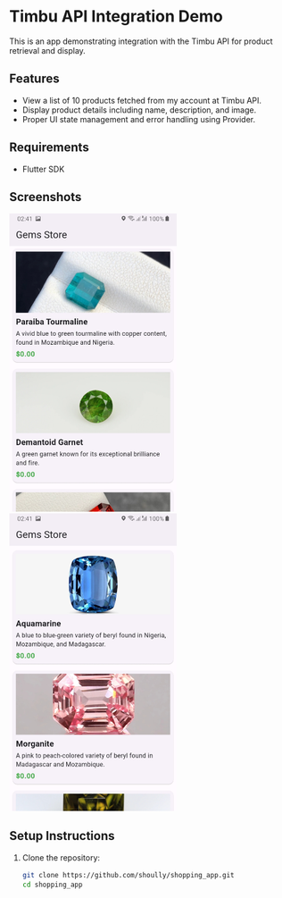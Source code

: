# Timbu API Integration Demo

This is an app demonstrating integration with the Timbu API for product retrieval and display.

## Features
- View a list of 10 products fetched from my account at Timbu API.
- Display product details including name, description, and image.
- Proper UI state management and error handling using Provider.

## Requirements
- Flutter SDK

## Screenshots

<img src="assets/screenshots/products_screen_1.jpg" width="300" alt="Products Screen"> <img src="assets/screenshots/products_screen_2.jpg" width="300" alt="Product Details Screen">

## Setup Instructions
1. Clone the repository:
   ```bash
   git clone https://github.com/shoully/shopping_app.git
   cd shopping_app